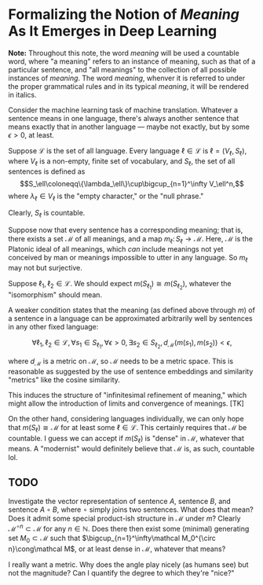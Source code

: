 # Formalizing the Notion of *Meaning* As It Emerges in Deep Learning

**Note:** Throughout this note, the word *meaning* will be used a countable word, where "a meaning" refers to an instance of meaning, such as that of a particular sentence, and "all meanings" to the collection of all possible instances of *meaning*. The word *meaning*, whenver it is referred to under the proper grammatical rules and in its typical *meaning*, it will be rendered in italics.

Consider the machine learning task of machine translation. Whatever a sentence means in one language, there's always another sentence that means exactly that in another language — maybe not exactly, but by some $\epsilon>0$, at least.

Suppose $\mathcal L$ is the set of all language. Every language $\ell\in\mathcal L$ is $\ell=(V_\ell,S_\ell)$, where $V_\ell$ is a non-empty, finite set of vocabulary, and $S_\ell$, the set of all sentences is defined as
$$S_\ell\coloneqq\{\lambda_\ell\}\cup\bigcup_{n=1}^\infty V_\ell^n,$$
where $\lambda_\ell\in V_\ell$ is the "empty character," or the "null phrase."

Clearly, $S_\ell$ is countable.

Suppose now that every sentence has a corresponding meaning; that is, there exists a set $\mathcal M$ of all meanings, and a map $m_\ell\colon S_\ell\to\mathcal M$. Here, $\mathcal M$ is the Platonic ideal of all meanings, which *can* include meanings not yet conceived by man or meanings impossible to utter in any language. So $m_\ell$ may not but surjective.

Suppose $\ell_1,\ell_2\in\mathcal L$. We should expect $m(S_{\ell_1})\cong m(S_{\ell_2})$, whatever the "isomorphism" should mean. 

A weaker condition states that the meaning (as defined above through $m$) of a sentence in a language can be approximated arbitrarily well by sentences in any other fixed language:

$$\forall\ell_1,\ell_2\in\mathcal L,\forall s_1\in S_{\ell_1},\forall\epsilon>0,\exists s_2\in S_{\ell_2},d_{\mathcal M}(m(s_1),m(s_2))<\epsilon,$$

where $d_{\mathcal M}$ is a metric on $\mathcal M$, so $\mathcal M$ needs to be a metric space. This is reasonable as suggested by the use of sentence embeddings and similarity "metrics" like the cosine similarity.

This induces the structure of "infinitesimal refinement of meaning," which might allow the introduction of limits and convergence of meanings. [TK]

On the other hand, considering languages individually, we can only hope that $m(S_\ell)\cong\mathcal M$ for at least some $\ell\in\mathcal L$. This certainly requires that $\mathcal M$ be countable. I guess we can accept if $m(S_{\ell})$ is "dense" in $\mathcal M$, whatever that means. A "modernist" would definitely believe that $\mathcal M$ is, as such, countable lol.

## TODO

Investigate the vector representation of sentence $A$, sentence $B$, and sentence $A\circ B$, where $\circ$ simply joins two sentences. What does that mean? Does it admit some special product-ish structure in $\mathcal M$ under $m$? Clearly $\mathcal M^{\circ n}\subset\mathcal M$ for any $n\in\mathbb N$. Does there then exist some (minimal) generating set $M_0\subset\mathcal M$ such that $\bigcup_{n=1}^\infty\mathcal M_0^{\circ n}\cong\mathcal M$, or at least dense in $\mathcal M$, whatever that means?

I really want a metric. Why does the angle play nicely (as humans see) but not the magnitude? Can I quantify the degree to which they're "nice?"